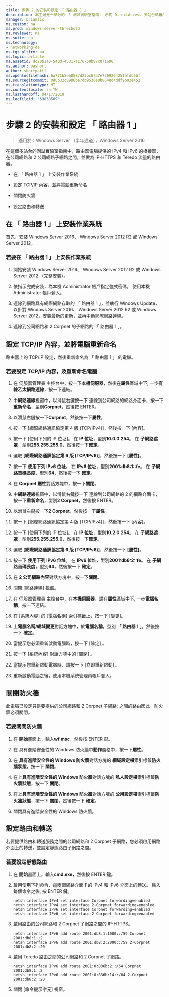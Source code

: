```yaml
---
title: 步驟 2 的安裝和設定 「 路由器 1 」
description: 本主題是一部分的 「 測試實驗室指南： 示範 DirectAccess 多站台部署的 Windows Server 2016
manager: brianlic
ms.custom: na
ms.prod: windows-server-threshold
ms.reviewer: na
ms.suite: na
ms.technology:
- networking-da
ms.tgt_pltfrm: na
ms.topic: article
ms.assetid: dc20b1a0-540d-4531-a176-50b87c071600
ms.author: pashort
author: shortpatti
ms.openlocfilehash: 6a771b5eb8587d23bc67a7e7769264251afdb5bf
ms.sourcegitcommit: 0d0b32c8986ba7db9536e0b8648d4ddf9b03e452
ms.translationtype: MT
ms.contentlocale: zh-TW
ms.lasthandoff: 04/17/2019
ms.locfileid: "59838509"
---
```

# <a name="step-2-install-and-configure-router1"></a>步驟 2 的安裝和設定 「 路由器 1 」

>適用於：Windows Server （半年通道），Windows Server 2016

在這個多站台的測試實驗室指南中，路由器電腦提供的 IPv4 和 IPv6 的橋接器，在公司網路和 2 公司網路子網路之間，並做為 IP-HTTPS 和 Teredo 流量的路由器。  
  
- 在 「 路由器 1 」 上安裝作業系統 
  
- 設定 TCP/IP 內容，並將電腦重新命名  
  
- 關閉防火牆
  
- 設定路由和轉送
  
## <a name="install-the-operating-system-on-router1"></a>在 「 路由器 1 」 上安裝作業系統  
首先，安裝 Windows Server 2016、 Windows Server 2012 R2 或 Windows Server 2012。  
  
### <a name="to-install-the-operating-system-on-router1"></a>若要在 「 路由器 1 」 上安裝作業系統  
  
1.  開始安裝 Windows Server 2016、 Windows Server 2012 R2 或 Windows Server 2012 （完整安裝）。  
  
2.  依指示完成安裝，為本機 Administrator 帳戶指定強式密碼。 使用本機 Administrator 帳戶登入。  
  
3.  連線到網路具有網際網路存取的 「 路由器 1 」，並執行 Windows Update，以針對 Windows Server 2016、 Windows Server 2012 R2 或 Windows Server 2012，安裝最新的更新，並再中斷網際網路連線。  
  
4.  連線到公司網路和 2 Corpnet 的子網路的 「 路由器 1 」。  
  
## <a name="configure-tcpip-properties-and-rename-the-computer"></a>設定 TCP/IP 內容，並將電腦重新命名  
路由器上的 TCP/IP 設定，然後重新命名為 「 路由器 1 」 的電腦。  
  
### <a name="to-configure-tcpip-properties-and-rename-the-computer"></a>若要設定 TCP/IP 內容，及重新命名電腦  
  
1.  在 伺服器管理員 主控台中，按一下**本機伺服器**，然後在**屬性**區域中下, 一步**有線乙太網路連線**，按一下連結。  
  
2.  中**網路連線**視窗中，以滑鼠右鍵按一下 連線到公司網路的網路介面卡，按一下**重新命名**，型別**Corpnet**，然後按 ENTER。  
  
3.  以滑鼠右鍵按一下**Corpnet**，然後按一下**屬性**。  
  
4.  按一下 [網際網路通訊協定第 4 版 (TCP/IPv4)]，然後按一下 [內容]。  
  
5.  按一下 [使用下列的 IP 位址]。 在  **IP 位址**，型別**10.0.0.254**。 在 **子網路遮罩**，型別**255.255.255.0**，然後按一下**確定**。  
  
6.  選取 **[網際網路通訊協定第 6 版 (TCP/IPv6)]**，然後按一下 **[屬性]**。  
  
7.  按一下 **使用下列 IPv6 位址**。 在  **IPv6 位址**，型別**2001:db8:1::fe**。 在 **子網路首碼長度**，型別**64**，然後按一下 **確定**。  
  
8.  在  **Corpnet 屬性**對話方塊中，按一下**關閉**。  
  
9. 中**網路連線**視窗中，以滑鼠右鍵按一下 連線到公司網路的 2 的網路介面卡，按一下**重新命名**，型別**2 Corpnet**，然後按 ENTER。  
  
10. 以滑鼠右鍵按一下**2 Corpnet**，然後按一下**屬性**。  
  
11. 按一下 [網際網路通訊協定第 4 版 (TCP/IPv4)]，然後按一下 [內容]。  
  
12. 按一下 [使用下列的 IP 位址]。 在  **IP 位址**，型別**10.2.0.254**。 在 **子網路遮罩**，型別**255.255.255.0**，然後按一下**確定**。  
  
13. 選取 **[網際網路通訊協定第 6 版 (TCP/IPv6)]**，然後按一下 **[屬性]**。  
  
14. 按一下 **使用下列 IPv6 位址**。 在  **IPv6 位址**，型別**2001:db8:2::fe**。 在 **子網路首碼長度**，型別**64**，然後按一下 **確定**。  
  
15. 在  **2 公司網路內容**對話方塊中，按一下**關閉**。  
  
16. 關閉 [網路連線]  視窗。  
  
17. 在 伺服器管理員 主控台中，在**本機伺服器**，請在**屬性**區域中下, 一步**電腦名稱**，按一下連結。  
  
18. 在 [系統內容] 的 [電腦名稱] 索引標籤上，按一下 [變更]。  
  
19. 上**電腦名稱/網域變更**對話方塊中，於**電腦名稱**，型別 **「 路由器 1 」**，然後按一下 **確定**。  
  
20. 當提示您必須重新啟動電腦時，按一下 [確定] 。  
  
21. 按一下 [系統內容]  對話方塊中的 [關閉] 。  
  
22. 當提示您重新啟動電腦時，請按一下 [立即重新啟動] 。  
  
23. 重新啟動電腦之後，使用本機系統管理員帳戶登入。  
  
## <a name="turn-off-the-firewall"></a>關閉防火牆  
此電腦已設定只是要提供的公司網路和 2 Corpnet 子網路; 之間的路由因此，防火牆必須關閉。  
  
### <a name="to-turn-off-the-firewall"></a>若要關閉防火牆  
  
1.  在 **開始**畫面上，輸入**wf.msc**，然後按 ENTER 鍵。  
  
2.  在 具有進階安全性的 Windows 防火牆中**動作**窗格中，按一下**屬性**。  
  
3.  在 **具有進階安全性的 Windows 防火牆**對話方塊的 **網域設定檔**索引標籤**防火牆狀態**，按一下 **關閉**。  
  
4.  在上**具有進階安全性的 Windows 防火牆**對話方塊的 **私人設定檔**索引標籤**防火牆狀態**，按一下 **關閉**。  
  
5.  在上**具有進階安全性的 Windows 防火牆**對話方塊的 **公用設定檔**索引標籤**防火牆狀態**，按一下 **關閉**，然後按一下 **確定**。  
  
6.  關閉具有進階安全性的 Windows 防火牆。  
  
## <a name="configure-routing-and-forwarding"></a>設定路由和轉送  
若要提供路由和轉送服務之間的公司網路和 2 Corpnet 子網路，您必須啟用網路介面上的轉送，並設定靜態路由子網路之間。  
  
### <a name="to-configure-static-routes"></a>若要設定靜態路由  
  
1.  在 **開始**畫面上，輸入**cmd.exe**，然後按 ENTER 鍵。  
  
2.  啟用使用下列命令，這兩個網路介面卡的 IPv4 和 IPv6 介面上的轉送。 輸入每個命令之後, 按 ENTER 鍵。  
  
    ```  
    netsh interface IPv4 set interface Corpnet forwarding=enabled  
    netsh interface IPv4 set interface 2-Corpnet forwarding=enabled  
    netsh interface IPv6 set interface Corpnet forwarding=enabled  
    netsh interface IPv6 set interface 2-Corpnet forwarding=enabled  
    ```  
  
3.  啟用路由的公司網路和 2 Corpnet 子網路之間的 IP-HTTPS。  
  
    ```  
    netsh interface IPv6 add route 2001:db8:1:1000::/59 Corpnet 2001:db8:1::2  
    netsh interface IPv6 add route 2001:db8:2:2000::/59 2-Corpnet 2001:db8:2::20  
    ```  
  
4.  啟用 Teredo 路由之間的公司網路和 2 Corpnet 子網路。  
  
    ```  
    netsh interface IPv6 add route 2001:0:836b:2::/64 Corpnet 2001:db8:1::2  
    netsh interface IPv6 add route 2001:0:836b:14::/64 2-Corpnet 2001:db8:2::20  
    ```  
  
5.  關閉 [命令提示字元] 視窗。
